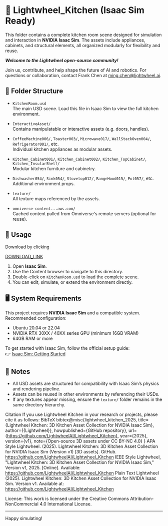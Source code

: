 # 🧩 Lightwheel_Kitchen (Isaac Sim Ready)

This folder contains a complete kitchen room scene designed for simulation and interaction in **NVIDIA Isaac Sim**. The assets include appliances, cabinets, and structural elements, all organized modularly for flexibility and reuse.

***Welcome to the Lightwheel open-source community!***

Join us, contribute, and help shape the future of AI and robotics.
For questions or collaboration, contact Frank Chen at ming.chen@lightwheel.ai.


## 📁 Folder Structure

- `KitchenRoom.usd`  
  The main USD scene. Load this file in Isaac Sim to view the full kitchen environment.

- `InteractiveAsset/`  
  Contains manipulatable or interactive assets (e.g. doors, handles).

- `CoffeeMachine006/`, `Toaster003/`, `Microwave017/`, `WallStackOven004/`, `Refrigerator001/`, etc.  
  Individual kitchen appliances as modular assets.

- `Kitchen_Cabinet001/`, `Kitchen_Cabinet002/`, `Kitchen_TopCabinet/`, `Kitchen_InsularShelf/`  
  Modular kitchen furniture and cabinetry.

- `Dishwasher054/`, `Sink054/`, `Stovetop012/`, `RangeHood015/`, `Pot057/`, etc.  
  Additional environment props.

- `texture/`  
  All texture maps referenced by the assets.

- `omniverse-content...aws.com/`  
  Cached content pulled from Omniverse's remote servers (optional for reuse).

## 🚀 Usage

Download by clicking

[DOWNLOAD_LINK](https://storage.googleapis.com/sim-cloud-paltform-bucket-file-upload-001/upload-file/Lightwheel_Kitchen.zip)


1. Open **Isaac Sim**.
2. Use the Content browser to navigate to this directory.
3. Double-click on `KitchenRoom.usd` to load the complete scene.
4. You can edit, simulate, or extend the environment directly.

## 🖥️ System Requirements

This project requires **NVIDIA Isaac Sim** and a compatible system. Recommended configuration:

- Ubuntu 20.04 or 22.04 
- NVIDIA RTX 30XX / 40XX series GPU (minimum 16GB VRAM)
- 64GB RAM or more

To get started with Isaac Sim, follow the official setup guide:  
👉 [Isaac Sim: Getting Started](https://docs.isaacsim.omniverse.nvidia.com/4.5.0/installation/index.html)

## 🔧 Notes

- All USD assets are structured for compatibility with Isaac Sim’s physics and rendering pipeline.
- Assets can be reused in other environments by referencing their USDs.
- If any textures appear missing, ensure the `texture/` folder remains in the same directory hierarchy.




Citation
If you use Lightwheel Kitchen in your research or projects, please cite it as follows:
BibTeX
bibtex@misc{lightwheel_kitchen_2025,
  title={Lightwheel Kitchen: 3D Kitchen Asset Collection for NVIDIA Isaac Sim},
  author={{Lightwheel}},
  howpublished={GitHub repository},
  url={https://github.com/LightwheelAI/Lightwheel_Kitchen},
  year={2025},
  version={v1},
  note={Open-source 3D assets under CC BY-NC 4.0}
}
APA Style
Lightwheel. (2025). Lightwheel Kitchen: 3D Kitchen Asset Collection for NVIDIA Isaac Sim (Version v1) [3D assets]. GitHub. https://github.com/LightwheelAI/Lightwheel_Kitchen
IEEE Style
Lightwheel, "Lightwheel Kitchen: 3D Kitchen Asset Collection for NVIDIA Isaac Sim," Version v1, 2025. [Online]. Available: https://github.com/LightwheelAI/Lightwheel_Kitchen
Plain Text
Lightwheel (2025). Lightwheel Kitchen: 3D Kitchen Asset Collection for NVIDIA Isaac Sim. Version v1. Available at: https://github.com/LightwheelAI/Lightwheel_Kitchen

License: This work is licensed under the Creative Commons Attribution-NonCommercial 4.0 International License.


---

Happy simulating!


